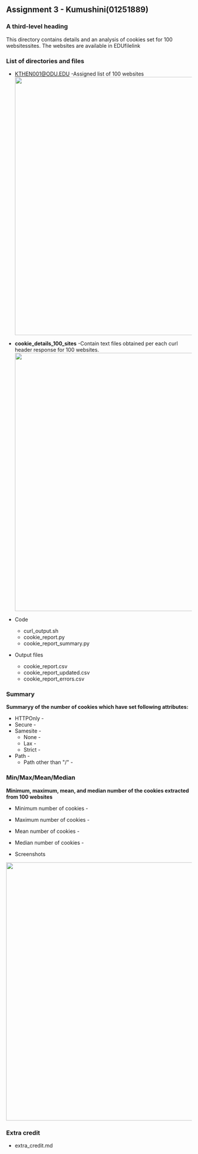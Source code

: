 ## Assignment 3 - Kumushini(01251889)
### A third-level heading

This directory contains details and an analysis of cookies set for 100 websitessites.
The websites are available in EDUfilelink

### List of directories and files

  * KTHEN001@ODU.EDU
    -Assigned list of 100 websites
  <kbd><img src="Screenshots/Screenshot_of_home_page.png" width="700" ></kbd>

  * **cookie_details_100_sites**
    -Contain text files obtained per each curl header response for 100 websites.
  <kbd><img src="Screenshots/Screenshot_of_home_page.png" width="700" ></kbd>

* Code
  * curl_output.sh
  * cookie_report.py
  * cookie_report_summary.py

* Output files

  * cookie_report.csv
  * cookie_report_updated.csv
  * cookie_report_errors.csv

### Summary
**Summaryy of the number of cookies which have set following attributes:**
* HTTPOnly -
* Secure -
* Samesite -
  * None -
  * Lax -
  * Strict -
* Path -
  * Path other than "/" -

### Min/Max/Mean/Median
**Minimum, maximum, mean, and median number of the cookies extracted from 100 websites**
  * Minimum number of cookies -
  * Maximum number of cookies -
  * Mean number of cookies -
  * Median number of cookies -

* Screenshots 

<kbd><img src="Screenshots/Screenshot_of_home_page.png" width="700" ></kbd>

### Extra credit
* extra_credit.md

  









  
